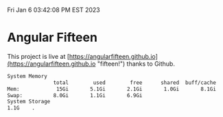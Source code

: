 Fri Jan  6 03:42:08 PM EST 2023

# Angular Fifteen


This project is live at [https://angularfifteen.github.io](https://angularfifteen.github.io "fifteen!") thanks to Github.

```bash
System Memory
               total        used        free      shared  buff/cache   available
Mem:            15Gi       5.1Gi       2.1Gi       1.0Gi       8.1Gi       8.8Gi
Swap:          8.0Gi       1.1Gi       6.9Gi
System Storage
1.1G	.
